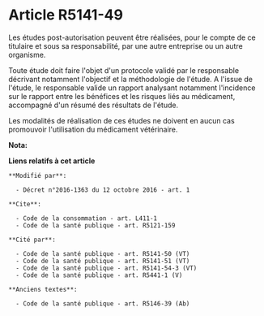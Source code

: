 # Article R5141-49

Les études post-autorisation peuvent être réalisées, pour le compte de ce titulaire et sous sa responsabilité, par une autre
entreprise ou un autre organisme. 

Toute étude doit faire l'objet d'un protocole validé par le responsable décrivant notamment l'objectif et la méthodologie de
l'étude. A l'issue de l'étude, le responsable valide un rapport analysant notamment l'incidence sur le rapport entre les
bénéfices et les risques liés au médicament, accompagné d'un résumé des résultats de l'étude. 

Les modalités de réalisation de ces études ne doivent en aucun cas promouvoir l'utilisation du médicament vétérinaire.

**Nota:**



**Liens relatifs à cet article**

	**Modifié par**:

	  - Décret n°2016-1363 du 12 octobre 2016 - art. 1

	**Cite**:

	  - Code de la consommation - art. L411-1
	  - Code de la santé publique - art. R5121-159

	**Cité par**:

	  - Code de la santé publique - art. R5141-50 (VT)
	  - Code de la santé publique - art. R5141-51 (VT)
	  - Code de la santé publique - art. R5141-54-3 (VT)
	  - Code de la santé publique - art. R5441-1 (V)

	**Anciens textes**:

	  - Code de la santé publique - art. R5146-39 (Ab)
